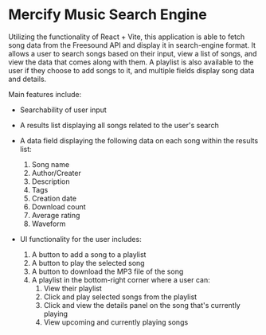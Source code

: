 # Mercify Music Search Engine

Utilizing the functionality of React + Vite, this application is able to fetch song data from the Freesound API and display it in search-engine format. It allows a user to search songs based on their input, view a list of songs, and view the data that comes along with them. A playlist is also available to the user if they choose to add songs to it, and multiple fields display song data and details.

Main features include:
- Searchability of user input
- A results list displaying all songs related to the user's search
- A data field displaying the following data on each song within the results list:

  1. Song name
  2. Author/Creater
  3. Description
  4. Tags
  5. Creation date
  6. Download count
  7. Average rating
  8. Waveform
 
- UI functionality for the user includes:

  1. A button to add a song to a playlist
  2. A button to play the selected song
  3. A button to download the MP3 file of the song
  4. A playlist in the bottom-right corner where a user can:
     1. View their playlist
     2. Click and play selected songs from the playlist
     3. Click and view the details panel on the song that's currently playing
     4. View upcoming and currently playing songs


